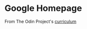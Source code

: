 # Google Homepage

From The Odin Project's [curriculum](http://www.theodinproject.com/courses/web-development-101/lessons/html-css)
